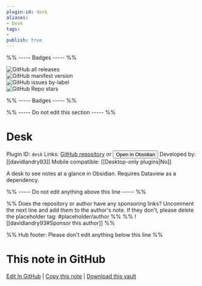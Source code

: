 ```yaml
---
plugin-id: desk
aliases:
- Desk
tags: 
- 
publish: true
---
```


%% ----- Badges ----- %%

![GitHub all releases](https://img.shields.io/github/downloads/davidlandry93/obsidian-desk/total?color=573E7A&logo=github&style=for-the-badge)   
![GitHub manifest version](https://img.shields.io/github/manifest-json/v/davidlandry93/obsidian-desk?color=573E7A&logo=github&style=for-the-badge)   
![GitHub issues by-label](https://img.shields.io/github/issues/davidlandry93/obsidian-desk/help%20wanted?color=573E7A&logo=github&style=for-the-badge)   
![GitHub Repo stars](https://img.shields.io/github/stars/davidlandry93/obsidian-desk?color=573E7A&logo=github&style=for-the-badge)

%% ----- Badges ----- %%

%% ----- Do not edit this section ----- %%

# Desk

Plugin ID: `desk`
Links: [GitHub repository](https://github.com/davidlandry93/obsidian-desk) or [<button id=HH>Open in Obsidian</button>](obsidian://show-plugin?id=desk)
Developed by: [[davidlandry93]]
Mobile compatible: [[Desktop-only plugins|No]]

A desk to see notes at a glance in Obsidian. Requires Dataview as a dependency.

%% ----- Do not edit anything above this line ----- %% 

%% Does the repository or author have any sponsoring links? Uncomment the next line and add them to the author's note. If they don't, please delete the placeholder tag: #placeholder/author %%
%% ![[davidlandry93#Sponsor this author]] %%

%% Hub footer: Please don't edit anything below this line %%

# This note in GitHub

<span class="git-footer">[Edit In GitHub](https://github.dev/obsidian-community/obsidian-hub/blob/main/02%20-%20Community%20Expansions/02.05%20All%20Community%20Expansions/Plugins/desk.md "git-hub-edit-note") | [Copy this note](https://raw.githubusercontent.com/obsidian-community/obsidian-hub/main/02%20-%20Community%20Expansions/02.05%20All%20Community%20Expansions/Plugins/desk.md "git-hub-copy-note") | [Download this vault](https://github.com/obsidian-community/obsidian-hub/archive/refs/heads/main.zip "git-hub-download-vault") </span>
